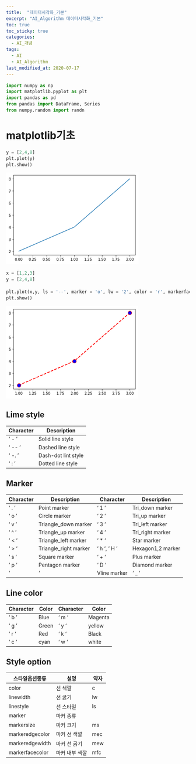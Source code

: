 ```yaml
---
title:  "데이터시각화_기본"
excerpt: "AI_Algorithm 데이터시각화_기본"
toc: true
toc_sticky: true
categories:
  - AI_개념
tags:
  - AI
  - AI_Algorithm
last_modified_at: 2020-07-17
---
```


```python
import numpy as np
import matplotlib.pyplot as plt
import pandas as pd
from pandas import DataFrame, Series
from numpy.random import randn
```
# matplotlib기초

```python
y = [2,4,8]
plt.plot(y)
plt.show()
```

![데이터시각화기본_1](/assets/images/ai/데이터시각화기본_1.PNG)

```python
x = [1,2,3]
y = [2,4,8]

plt.plot(x,y, ls = '--', marker = 'o', lw = '2', color = 'r', markerfacecolor = 'B', markersize = 10)
plt.show()
```

![데이터시각화기본_2](/assets/images/ai/데이터시각화기본_2.PNG)

## Lime style

|Character| Description|
|---|---|
|‘ - ’| Solid line style|
|‘ -- ’| Dashed line style|
|‘ -. ’| Dash-dot lint style|
|‘ : ’| Dotted line style|

## Marker

|Character| Description |Character| Description|
|---|---|---|---|
| ‘ . ’| Point marker |‘ 1 ’| Tri_down marker |
|‘ o ’| Circle marker |‘ 2 ’| Tri_up marker |
|‘ v ’| Triangle_down marker |‘ 3 ’| Tri_left marker |
|‘ ^ ’| Triangle_up marker |‘ 4 ’| Tri_right marker |
|‘ < ‘| Triangle_left marker |‘ * ‘| Star marker |
|‘ > ‘| Triangle_right marker |‘ h ‘, ‘ H ’| Hexagon1,2 marker |
|‘ s ‘| Square marker |‘ + ‘| Plus marker |
|‘ p ‘| Pentagon marker |‘ D ‘| Diamond marker |
|‘ | ‘| Vline marker |‘ _ ‘| Hline marker|

## Line color

|Character |Color| Character| Color|
|---|---|---|---|
|‘ b ’| Blue |‘ m ‘| Magenta|
|‘ g ’| Green |‘ y ‘| yellow|
|‘ r ‘| Red |‘ k ‘| Black|
|‘ c ‘| cyan |‘ w ‘| white|

## Style option

|스타일옵션종류| 설명| 약자| 
|---|---|---|
|color| 선 색깔| c|
| linewidth| 선 굵기| lw|
| linestyle| 선 스타일| ls|
| marker| 마커 종류| |
| markersize| 마커 크기| ms|
| markeredgecolor| 마커 선 색깔| mec|
| markeredgewidth| 마커 선 굵기| mew|
| markerfacecolor| 마커 내부 색깔| mfc|

